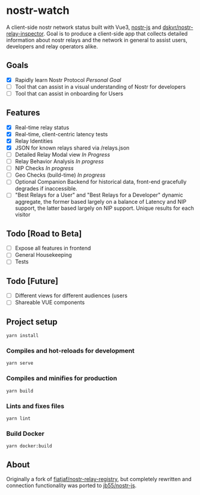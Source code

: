 # nostr-watch

A client-side nostr network status built with Vue3, [nostr-js](https://github.com/jb55/nostr-js) and [dskvr/nostr-relay-inspector](https://github.com/dskvr/nostr-relay-inspector). Goal is to produce a client-side app that collects detailed information about nostr relays and the network in general to assist users, developers and relay operators alike.

## Goals 
- [x] Rapidly learn Nostr Protocol _Personal Goal_
- [ ] Tool that can assist in a visual understanding of Nostr for developers 
- [ ] Tool that can assist in onboarding for Users

## Features
- [x] Real-time relay status 
- [x] Real-time, client-centric latency tests 
- [x] Relay Identities
- [x] JSON for known relays shared via /relays.json
- [ ] Detailed Relay Modal view _In Progress_ 
- [ ] Relay Behavior Analysis _In progress_
- [ ] NIP Checks _In progress_ 
- [ ] Geo Checks (build-time) _In progress_ 
- [ ] Optional Companion Backend for historical data, front-end gracefully degrades if inaccessible. 
- [ ] "Best Relays for a User" and "Best Relays for a Developer" dynamic aggregate, the former based largely on a balance of Latency and NIP support, the latter based largely on NIP support. Unique results for each visitor

## Todo [Road to Beta] 
- [ ] Expose all features in frontend 
- [ ] General Housekeeping 
- [ ] Tests

## Todo [Future] 
- [ ] Different views for different audiences (users
- [ ] Shareable VUE components 

## Project setup
```
yarn install
```

### Compiles and hot-reloads for development
```
yarn serve
```

### Compiles and minifies for production
```
yarn build
```

### Lints and fixes files
```
yarn lint
```


### Build Docker
```
yarn docker:build
```

## About
Originally a fork of [fiatjaf/nostr-relay-registry](http://github.com/fiatjaf/nostr-relay-registry), but completely rewritten and connection functionality was ported to [jb55/nostr-js](http://github.com/jb55/nostr-js).
